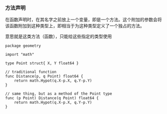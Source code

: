 ### 方法声明
在函数声明时，在其名字之前放上一个变量，即是一个方法。这个附加的参数会将该函数附加到这种类型上，即相当于为这种类型定义了一个独占的方法。

意思就是这类方法（函数），只能给这些指定的类型使用
```
package geometry

import "math"

type Point struct{ X, Y float64 }

// traditional function
func Distance(p, q Point) float64 {
    return math.Hypot(q.X-p.X, q.Y-p.Y)
}

// same thing, but as a method of the Point type 
func (p Point) Distance(q Point) float64 {
    return math.Hypot(q.X-p.X, q.Y-p.Y)
}
```